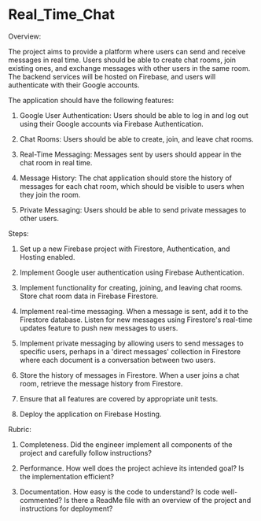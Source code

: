 # Real_Time_Chat
Overview:

The project aims to provide a platform where users can send and receive messages in real time. Users should be able to create chat rooms, join existing ones, and exchange messages with other users in the same room. The backend services will be hosted on Firebase, and users will authenticate with their Google accounts.



The application should have the following features:

1. Google User Authentication: Users should be able to log in and log out using their Google accounts via Firebase Authentication.

2. Chat Rooms: Users should be able to create, join, and leave chat rooms.

3. Real-Time Messaging: Messages sent by users should appear in the chat room in real time.

4. Message History: The chat application should store the history of messages for each chat room, which should be visible to users when they join the room.

5. Private Messaging: Users should be able to send private messages to other users.



Steps:

1. Set up a new Firebase project with Firestore, Authentication, and Hosting enabled.

2. Implement Google user authentication using Firebase Authentication.

3. Implement functionality for creating, joining, and leaving chat rooms. Store chat room data in Firebase Firestore.

4. Implement real-time messaging. When a message is sent, add it to the Firestore database. Listen for new messages using Firestore's real-time updates feature to push new messages to users.

5. Implement private messaging by allowing users to send messages to specific users, perhaps in a 'direct messages' collection in Firestore where each document is a conversation between two users.

6. Store the history of messages in Firestore. When a user joins a chat room, retrieve the message history from Firestore.

7. Ensure that all features are covered by appropriate unit tests.

8. Deploy the application on Firebase Hosting.



Rubric:

1. Completeness. Did the engineer implement all components of the project and carefully follow instructions?

2. Performance. How well does the project achieve its intended goal? Is the implementation efficient?

3. Documentation. How easy is the code to understand? Is code well-commented? Is there a ReadMe file with an overview of the project and instructions for deployment?


